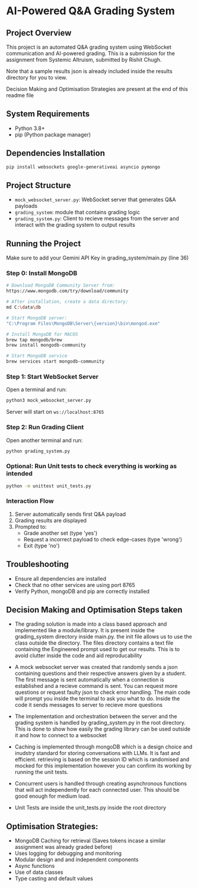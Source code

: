 # AI-Powered Q&A Grading System

## Project Overview
This project is an automated Q&A grading system using WebSocket communication and AI-powered grading. This is a submission for the assignment from Systemic Altruism, submitted by Rishit Chugh.

Note that a sample results json is already included inside the results directory for you to view.

Decision Making and Optimisation Strategies are present at the end of this readme file

## System Requirements
- Python 3.8+
- pip (Python package manager)

## Dependencies Installation
```bash
pip install websockets google-generativeai asyncio pymongo
```

## Project Structure
- `mock_websocket_server.py`: WebSocket server that generates Q&A payloads
- `grading_system`: module that contains grading logic
- `grading_system.py`: Client to recieve messages from the server and interact with the grading system to output results

## Running the Project
Make sure to add your Gemini API Key in grading_system/main.py (line 36)

### Step 0: Install MongoDB
```bash
# Download MongoDB Community Server from:
https://www.mongodb.com/try/download/community

# After installation, create a data directory:
md C:\data\db

# Start MongoDB server:
"C:\Program Files\MongoDB\Server\{version}\bin\mongod.exe"

# Install MongoDB for MACOS
brew tap mongodb/brew
brew install mongodb-community

# Start MongoDB service
brew services start mongodb-community

```
### Step 1: Start WebSocket Server
Open a terminal and run:
```bash
python3 mock_websocket_server.py
```
Server will start on `ws://localhost:8765`

### Step 2: Run Grading Client
Open another terminal and run:
```bash
python grading_system.py
```

### Optional: Run Unit tests to check everything is working as intended
```bash
python -m unittest unit_tests.py
```


### Interaction Flow
1. Server automatically sends first Q&A payload
2. Grading results are displayed
3. Prompted to:
   - Grade another set (type 'yes')
   - Request a incorrect payload to check edge-cases (type 'wrong')
   - Exit (type 'no')

## Troubleshooting
- Ensure all dependencies are installed
- Check that no other services are using port 8765
- Verify Python, mongoDB and pip are correctly installed

## Decision Making and Optimisation Steps taken

- The grading solution is made into a class based approach and implemented like a module/library. It is present inside the grading_system directory inside main.py. the init file allows us to use the class outside the directory. The files directory contains a text file containing the Engineered prompt used to get our results. This is to avoid clutter inside the code and aid reproducability

- A mock websocket server was created that randomly sends a json containing questions and their respective answers given by a student. The first message is sent automatically when a connection is established and a recieve command is sent. You can request more questions or request faulty json to check error handling. The main code will prompt you inside the terminal to ask you what to do. Inside the code it sends messages to server to recieve more questions

- The implementation and orchestration between the server and the grading system is handled by grading_system.py in the root directory. This is done to show how easily the grading library can be used outside it and how to connect to a websocket

- Caching is implemented through mongoDB which is a design choice and inudstry standard for storing conversations with LLMs. It is fast and efficient. retrieving is based on the session ID which is randomised and mocked for this implementation however you can confirm its working by running the unit tests.

- Concurrent users is handled through creating asynchronous functions that will act independently for each connected user. This should be good enough for medium load.

- Unit Tests are inside the unit_tests.py inside the root directory

## Optimisation Strategies:
- MongoDB Caching for retrieval (Saves tokens incase a similar assignment was already graded before)
- Uses logging for debugging and monitoring
- Modular design and and independent components
- Async functions
- Use of data classes
- Type casting and default values